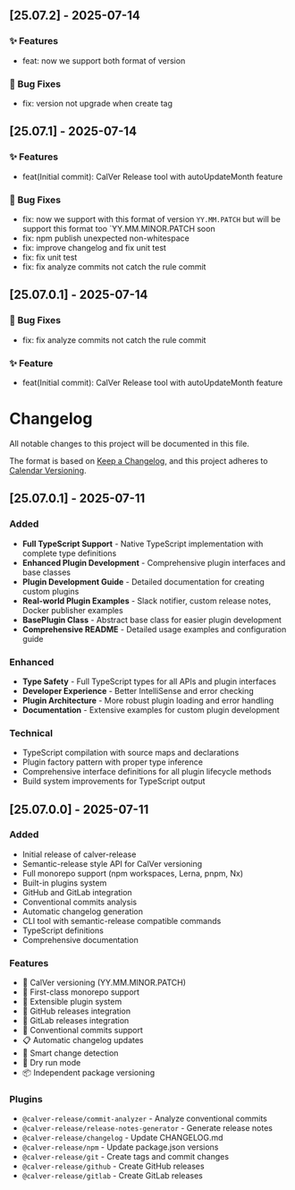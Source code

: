 ## [25.07.2] - 2025-07-14

### ✨ Features
- feat: now we support both format of version

### 🐛 Bug Fixes
- fix: version not upgrade when create tag

## [25.07.1] - 2025-07-14

### ✨ Features
- feat(Initial commit): CalVer Release tool with autoUpdateMonth feature

### 🐛 Bug Fixes
- fix: now we support with this format of version `YY.MM.PATCH` but will be support this format too `YY.MM.MINOR.PATCH soon
- fix: npm publish unexpected non-whitespace
- fix: improve changelog and fix unit test
- fix: fix unit test
- fix: fix analyze commits not catch the rule commit

## [25.07.0.1] - 2025-07-14
### 🐛 Bug Fixes 
- fix: fix analyze commits not catch the rule commit 

### ✨ Feature 
- feat(Initial commit): CalVer Release tool with autoUpdateMonth feature
# Changelog

All notable changes to this project will be documented in this file.

The format is based on [Keep a Changelog](https://keepachangelog.com/en/1.0.0/),
and this project adheres to [Calendar Versioning](https://calver.org/).

## [25.07.0.1] - 2025-07-11

### Added
- **Full TypeScript Support** - Native TypeScript implementation with complete type definitions
- **Enhanced Plugin Development** - Comprehensive plugin interfaces and base classes
- **Plugin Development Guide** - Detailed documentation for creating custom plugins
- **Real-world Plugin Examples** - Slack notifier, custom release notes, Docker publisher examples
- **BasePlugin Class** - Abstract base class for easier plugin development
- **Comprehensive README** - Detailed usage examples and configuration guide

### Enhanced
- **Type Safety** - Full TypeScript types for all APIs and plugin interfaces
- **Developer Experience** - Better IntelliSense and error checking
- **Plugin Architecture** - More robust plugin loading and error handling
- **Documentation** - Extensive examples for custom plugin development

### Technical
- TypeScript compilation with source maps and declarations
- Plugin factory pattern with proper type inference
- Comprehensive interface definitions for all plugin lifecycle methods
- Build system improvements for TypeScript output

## [25.07.0.0] - 2025-07-11

### Added
- Initial release of calver-release
- Semantic-release style API for CalVer versioning
- Full monorepo support (npm workspaces, Lerna, pnpm, Nx)
- Built-in plugins system
- GitHub and GitLab integration
- Conventional commits analysis
- Automatic changelog generation
- CLI tool with semantic-release compatible commands
- TypeScript definitions
- Comprehensive documentation

### Features
- 📅 CalVer versioning (YY.MM.MINOR.PATCH)
- 🏢 First-class monorepo support
- 🔌 Extensible plugin system
- 🐙 GitHub releases integration
- 🦮 GitLab releases integration
- 📝 Conventional commits support
- 📋 Automatic changelog updates
- 🎯 Smart change detection
- 🧪 Dry run mode
- 📦 Independent package versioning

### Plugins
- `@calver-release/commit-analyzer` - Analyze conventional commits
- `@calver-release/release-notes-generator` - Generate release notes
- `@calver-release/changelog` - Update CHANGELOG.md
- `@calver-release/npm` - Update package.json versions
- `@calver-release/git` - Create tags and commit changes
- `@calver-release/github` - Create GitHub releases
- `@calver-release/gitlab` - Create GitLab releases